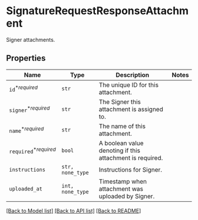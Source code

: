 # SignatureRequestResponseAttachment

Signer attachments.

## Properties
Name | Type | Description | Notes
------------ | ------------- | ------------- | -------------
| `id`<sup>*_required_</sup> | ```str``` |  The unique ID for this attachment.  |  |
| `signer`<sup>*_required_</sup> | ```str``` |  The Signer this attachment is assigned to.  |  |
| `name`<sup>*_required_</sup> | ```str``` |  The name of this attachment.  |  |
| `required`<sup>*_required_</sup> | ```bool``` |  A boolean value denoting if this attachment is required.  |  |
| `instructions` | ```str, none_type``` |  Instructions for Signer.  |  |
| `uploaded_at` | ```int, none_type``` |  Timestamp when attachment was uploaded by Signer.  |  |

[[Back to Model list]](../README.md#documentation-for-models) [[Back to API list]](../README.md#documentation-for-api-endpoints) [[Back to README]](../README.md)


